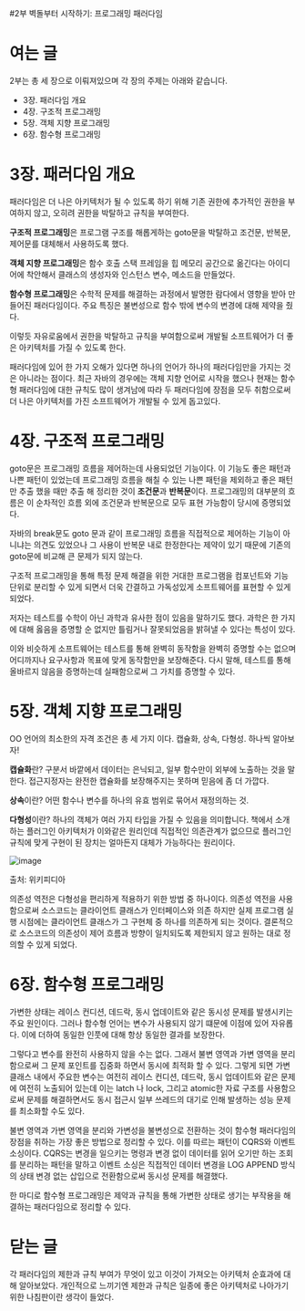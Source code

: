 #2부 벽돌부터 시작하기: 프로그래밍 패러다임

# 여는 글

2부는 총 세 장으로 이뤄져있으며 각 장의 주제는 아래와 같습니다.

- 3장. 패러다임 개요
- 4장. 구조적 프로그래밍
- 5장. 객체 지향 프로그래밍
- 6장. 함수형 프로그래밍

# 3장. 패러다임 개요

패러다임은 더 나은 아키텍처가 될 수 있도록 하기 위해 기존 권한에 추가적인 권한을 부여하지 않고, 오히려 권한을 박탈하고 규칙을 부여한다.

**구조적 프로그래밍**은 프로그램 구조를 해롭게하는 goto문을 박탈하고 조건문, 반복문, 제어문를 대체해서 사용하도록 했다.

**객체 지향 프로그래밍**은 함수 호출 스택 프레임을 힙 메모리 공간으로 옮긴다는 아이디어에 착안해서 클래스의 생성자와 인스턴스 변수, 메소드을 만들었다. 

**함수형 프로그래밍**은 수학적 문제를 해결하는 과정에서 발명한 람다에서 영향을 받아 만들어진 패러다임이다. 주요 특징은 불변성으로 함수 밖에 변수의 변경에 대해 제약을 줬다.

이렇듯 자유로움에서 권한을 박탈하고 규칙을 부여함으로써 개발될 소프트웨어가 더 좋은 아키텍처를 가질 수 있도록 한다.

패러다임에 있어 한 가지 오해가 있다면 하나의 언어가 하나의 패러다임만을 가지는 것은 아니라는 점이다. 최근 자바의 경우에는 객체 지향 언어로 시작을 했으나 현재는 함수형 패러다임에 대한 규칙도 많이 생겨남에 따라 두 패러다임에 장점을 모두 취함으로써 더 나은 아키텍처를 가진 소프트웨어가 개발될 수 있게 돕고있다.

# 4장. 구조적 프로그래밍

goto문은 프로그래밍 흐름을 제어하는데 사용되었던 기능이다. 이 기능도 좋은 패턴과 나쁜 패턴이 있었는데 프로그래밍 흐름을 해칠 수 있는 나쁜 패턴을 제외하고 좋은 패턴만 추출 했을 때만 추출 해 정리한 것이 **조건문**과 **반복문**이다. 프로그래밍의 대부분의 흐름은 이 순차적인 흐름 외에 조건문과 반복문으로 모두 표현 가능함이 당시에 증명되었다.

자바의 break문도 goto 문과 같이 프로그래밍 흐름을 직접적으로 제어하는 기능이 아니냐는 의견도 있었으나 그 사용이 반복문 내로 한정한다는 제약이 있기 때문에 기존의 goto문에 비교해 큰 문제가 되지 않는다.

구조적 프로그래밍을 통해 특정 문제 해결을 위한 거대한 프로그램을 컴포넌트와 기능 단위로 분리할 수 있게 되면서 더욱 간결하고 가독성있게 소프트웨어를 표현할 수 있게 되었다.

저자는 테스트를 수학이 아닌 과학과 유사한 점이 있음을 말하기도 했다. 과학은 한 가지에 대해 옳음을 증명할 순 없지만 틀림거나 잘못되었음을 밝혀낼 수 있다는 특성이 있다.

이와 비슷하게 소프트웨어는 테스트를 통해 완벽히 동작함을 완벽히 증명할 수는 없으며 어디까지나 요구사항과 목표에 맞게 동작함만을 보장해준다. 다시 말해, 테스트를 통해 올바르지 않음을 증명하는데 실패함으로써 그 가치를 증명할 수 있다.

# 5장. 객체 지향 프로그래밍

OO 언어의 최소한의 자격 조건은 총 세 가지 이다. 캡슐화, 상속, 다형성. 하나씩 알아보자!

**캡슐화**란? 구분서 바깥에서 데이터는 은닉되고, 일부 함수만이 외부에 노출하는 것을 말한다. 접근지정자는 완전한 캡슐화를 보장해주지는 못하며 믿음에 좀 더 가깝다.

**상속**이란? 어떤 함수나 변수를 하나의 유효 범위로 묶어서 재정의하는 것.

**다형성**이란? 하나의 객체가 여러 가지 타입을 가질 수 있음을 의미합니다. 책에서 소개하는 플러그인 아키텍처가 이와같은 원리인데 직접적인 의존관계가 없으므로 플러그인 규칙에 맞게 구현이 된 장치는 얼마든지 대체가 가능하다는 원리이다. 

![image](https://user-images.githubusercontent.com/58139899/147716316-1576e175-c00f-4fca-a2bc-7067317fc6be.png)

출처: 위키피디아

의존성 역전은 다형성을 편리하게 적용하기 위한 방법 중 하나이다.  의존성 역전을 사용함으로써 소스코드는 클라이언트 클래스가 인터페이스와 의존 하지만 실제 프로그램 실행 시점에는 클라이언트 클래스가 그 구현체 중 하나를 의존하게 되는 것이다. 결론적으로 소스코드의 의존성이 제어 흐름과 방향이 일치되도록 제한되지 않고 원하는 대로 정의할 수 있게 되었다.

# 6장. 함수형 프로그래밍

가변한 상태는 레이스 컨디션, 데드락, 동시 업데이트와 같은 동시성 문제를 발생시키는 주요 원인이다. 그러나 함수형 언어는 변수가 사용되지 않기 떄문에 이점에 있어 자유롭다. 이에 더하여 동일한 인풋에 대해 항상 동일한 결과를 보장한다.

그렇다고 변수를 완전히 사용하지 않을 수는 없다. 그래서 불변 영역과 가변 영역을 분리함으로써 그 문제 포인트를 집중화 하면서 동시에 최적화 할 수 있다.  그렇게 되면 가변 클래스 내에서 주요한 변수는 여전히 레이스 컨디션, 데드락, 동시 업데이트와 같은 문제에 여전히 노출되어 있는데 이는 latch 나 lock, 그리고 atomic한 자료 구조를 사용함으로써 문제를 해결하면서도 동시 접근시 일부 쓰레드의 대기로 인해 발생하는 성능 문제를 최소화할 수도 있다.

불변 영역과 가변 영역을 분리와 가변성을 불변성으로 전환하는 것이 함수형 패러다임의 장점을 취하는 가장 좋은 방법으로 정리할 수 있다. 이를 따르는 패턴이 CQRS와 이벤트 소싱이다. CQRS는 변경을 일으키는 명령과 변경 없이 데이터를 읽어 오기만 하는 조회를 분리하는 패턴을 말하고 이벤트 소싱은 직접적인 데이터 변경을 LOG APPEND 방식의 상태 변경 없는 삽입으로 전환함으로써 동시성 문제를 해결했다.

한 마디로 함수형 프로그래밍은 제약과 규칙을 통해 가변한 상태로 생기는 부작용을 해결하는 패러다임으로 정리할 수 있다.

# 닫는 글

각 패러다임의 제한과 규칙 부여가 무엇이 있고 이것이 가져오는 아키텍처 순효과에 대해 알아보았다. 개인적으로 느끼기엔 제한과 규칙은 일종에 좋은 아키텍처로 나아가기 위한 나침판이란 생각이 들었다.
